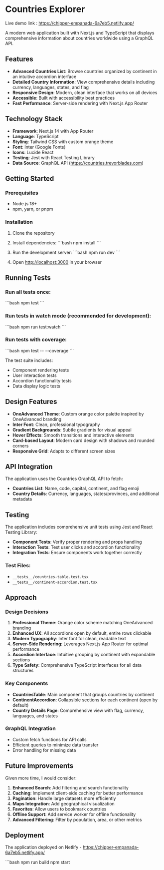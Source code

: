 # Countries Explorer

Live demo link : https://chipper-empanada-6a7eb5.netlify.app/

A modern web application built with Next.js and TypeScript that displays comprehensive information about countries worldwide using a GraphQL API.

## Features

- **Advanced Countries List**: Browse countries organized by continent in an intuitive accordion interface
- **Detailed Country Information**: View comprehensive details including currency, languages, states, and flag
- **Responsive Design**: Modern, clean interface that works on all devices
- **Accessible**: Built with accessibility best practices
- **Fast Performance**: Server-side rendering with Next.js App Router

## Technology Stack

- **Framework**: Next.js 14 with App Router
- **Language**: TypeScript
- **Styling**: Tailwind CSS with custom orange theme
- **Font**: Inter (Google Fonts)
- **Icons**: Lucide React
- **Testing**: Jest with React Testing Library
- **Data Source**: GraphQL API (https://countries.trevorblades.com)

## Getting Started

### Prerequisites

- Node.js 18+ 
- npm, yarn, or pnpm

### Installation

1. Clone the repository
2. Install dependencies:
   \`\`\`bash
   npm install
   \`\`\`

3. Run the development server:
   \`\`\`bash
   npm run dev
   \`\`\`

4. Open [http://localhost:3000](http://localhost:3000) in your browser

## Running Tests

### Run all tests once:
\`\`\`bash
npm test
\`\`\`

### Run tests in watch mode (recommended for development):
\`\`\`bash
npm run test:watch
\`\`\`

### Run tests with coverage:
\`\`\`bash
npm test -- --coverage
\`\`\`

The test suite includes:
- Component rendering tests
- User interaction tests
- Accordion functionality tests
- Data display logic tests


## Design Features

- **OneAdvanced Theme**: Custom orange color palette inspired by OneAdvanced branding
- **Inter Font**: Clean, professional typography
- **Gradient Backgrounds**: Subtle gradients for visual appeal
- **Hover Effects**: Smooth transitions and interactive elements
- **Card-based Layout**: Modern card design with shadows and rounded corners
- **Responsive Grid**: Adapts to different screen sizes

## API Integration

The application uses the Countries GraphQL API to fetch:

- **Countries List**: Name, code, capital, continent, and flag emoji
- **Country Details**: Currency, languages, states/provinces, and additional metadata

## Testing

The application includes comprehensive unit tests using Jest and React Testing Library:

- **Component Tests**: Verify proper rendering and props handling
- **Interaction Tests**: Test user clicks and accordion functionality
- **Integration Tests**: Ensure components work together correctly

### Test Files:
- `__tests__/countries-table.test.tsx`
- `__tests__/continent-accordion.test.tsx`

## Approach

### Design Decisions

1. **Professional Theme**: Orange color scheme matching OneAdvanced branding
2. **Enhanced UX**: All accordions open by default, entire rows clickable
3. **Modern Typography**: Inter font for clean, readable text
4. **Server-Side Rendering**: Leverages Next.js App Router for optimal performance
5. **Accordion Interface**: Intuitive grouping by continent with expandable sections
6. **Type Safety**: Comprehensive TypeScript interfaces for all data structures

### Key Components

- **CountriesTable**: Main component that groups countries by continent
- **ContinentAccordion**: Collapsible sections for each continent (open by default)
- **Country Details Page**: Comprehensive view with flag, currency, languages, and states

### GraphQL Integration

- Custom fetch functions for API calls
- Efficient queries to minimize data transfer
- Error handling for missing data

## Future Improvements

Given more time, I would consider:

1. **Enhanced Search**: Add filtering and search functionality
2. **Caching**: Implement client-side caching for better performance
3. **Pagination**: Handle large datasets more efficiently
4. **Maps Integration**: Add geographical visualization
5. **Favorites**: Allow users to bookmark countries
6. **Offline Support**: Add service worker for offline functionality
7. **Advanced Filtering**: Filter by population, area, or other metrics

## Deployment

The application deployed on  Netlify - https://chipper-empanada-6a7eb5.netlify.app/

\`\`\`bash
npm run build
npm start
